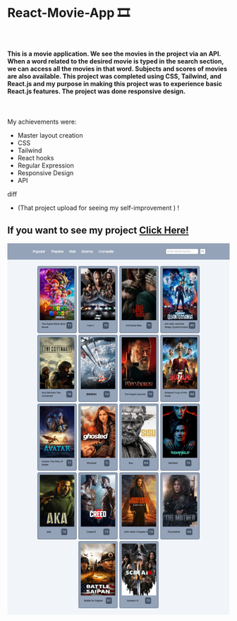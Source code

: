  # React-Movie-App 🎞️

 <br>



#### This is a movie application. We see the movies in the project via an API. When a word related to the desired movie is typed in the search section, we can access all the movies in that word. Subjects and scores of movies are also available. This project was completed using CSS, Tailwind, and React.js and my purpose in making this project was to experience basic React.js features. The project was done responsive design.<br> <br> <br>

My achievements were:
- Master layout creation
- CSS
- Tailwind
- React hooks
- Regular Expression
- Responsive Design
- API


diff
- (That project upload for seeing my self-improvement ) ! 


## If you want to see my project <a href="https://beyzaarslanturk-react-movie-app.surge.sh/">Click Here!</a> 


![alt text](https://github.com/beyzaarslanturk/React-Movie-App/blob/master/movie-app.png)


